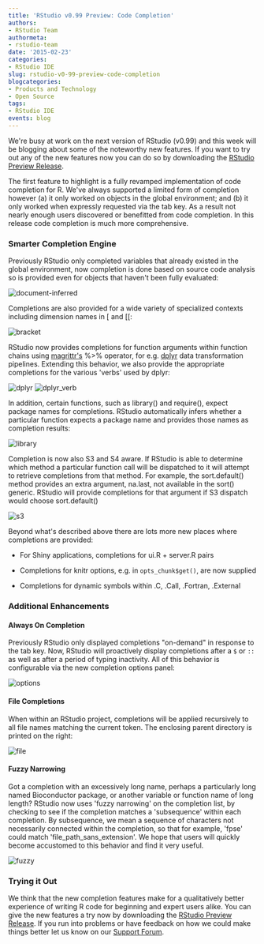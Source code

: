 ```yaml
---
title: 'RStudio v0.99 Preview: Code Completion'
authors: 
- RStudio Team
authormeta: 
- rstudio-team
date: '2015-02-23'
categories:
- RStudio IDE
slug: rstudio-v0-99-preview-code-completion
blogcategories:
- Products and Technology
- Open Source
tags:
- RStudio IDE
events: blog
---
```



We're busy at work on the next version of RStudio (v0.99) and this week will be blogging about some of the noteworthy new features. If you want to try out any of the new features now you can do so by downloading the [RStudio Preview Release](https://www.rstudio.com/products/rstudio/download/preview/).

The first feature to highlight is a fully revamped implementation of code completion for R. We've always supported a limited form of completion however (a) it only worked on objects in the global environment; and (b) it only worked when expressly requested via the tab key. As a result not nearly enough users discovered or benefitted from code completion. In this release code completion is much more comprehensive.

### Smarter Completion Engine

Previously RStudio only completed variables that already existed in the global environment, now completion is done based on source code analysis so is provided even for objects that haven't been fully evaluated:

![document-inferred](https://rstudioblog.files.wordpress.com/2015/02/document-inferred.png)

Completions are also provided for a wide variety of specialized contexts including dimension names in [ and [[:

![bracket](https://rstudioblog.files.wordpress.com/2015/02/bracket.png)

RStudio now provides completions for function arguments within function chains using [magrittr's](http://cran.r-project.org/web/packages/magrittr/index.html) %>% operator, for e.g. [dplyr](http://cran.r-project.org/web/packages/dplyr/index.html) data transformation pipelines. Extending this behavior, we also provide the appropriate completions for the various 'verbs' used by dplyr:

![dplyr](https://rstudioblog.files.wordpress.com/2015/02/dplyr.png)        ![dplyr_verb](https://rstudioblog.files.wordpress.com/2015/02/dplyr_verb.png)

In addition, certain functions, such as library() and require(), expect package names for completions. RStudio automatically infers whether a particular function expects a package name and provides those names as completion results:

![library](https://rstudioblog.files.wordpress.com/2015/02/library.png)

Completion is now also S3 and S4 aware. If RStudio is able to determine which method a particular function call will be dispatched to it will attempt to retrieve completions from that method. For example, the sort.default() method provides an extra argument, na.last, not available in the sort() generic. RStudio will provide completions for that argument if S3 dispatch would choose sort.default()

![s3](https://rstudioblog.files.wordpress.com/2015/02/s3.png)

Beyond what's described above there are lots more new places where completions are provided:

  * For Shiny applications, completions for ui.R + server.R pairs

  * Completions for knitr options, e.g. in `opts_chunk$get()`, are now supplied

  * Completions for dynamic symbols within .C, .Call, .Fortran, .External

### Additional Enhancements

#### Always On Completion

Previously RStudio only displayed completions "on-demand" in response to the tab key. Now, RStudio will proactively display completions after a `$` or `::` as well as after a period of typing inactivity. All of this behavior is configurable via the new completion options panel:

![options](https://rstudioblog.files.wordpress.com/2015/02/options.png)

#### File Completions

When within an RStudio project, completions will be applied recursively to all file names matching the current token. The enclosing parent directory is printed on the right:

![file](https://rstudioblog.files.wordpress.com/2015/02/file.png)

#### Fuzzy Narrowing

Got a completion with an excessively long name, perhaps a particularly long named Bioconductor package, or another variable or function name of long length? RStudio now uses 'fuzzy narrowing' on the completion list, by checking to see if the completion matches a 'subsequence' within each completion. By subsequence, we mean a sequence of characters not necessarily connected within the completion, so that for example, 'fpse' could match 'file_path_sans_extension'. We hope that users will quickly become accustomed to this behavior and find it very useful.

![fuzzy](https://rstudioblog.files.wordpress.com/2015/02/fuzzy.png)

### Trying it Out

We think that the new completion features make for a qualitatively better experience of writing R code for beginning and expert users alike.  You can give the new features a try now by downloading the [RStudio Preview Release](https://www.rstudio.com/products/rstudio/download/preview/).  If you run into problems or have feedback on how we could make things better let us know on our [Support Forum](https://support.rstudio.com).

